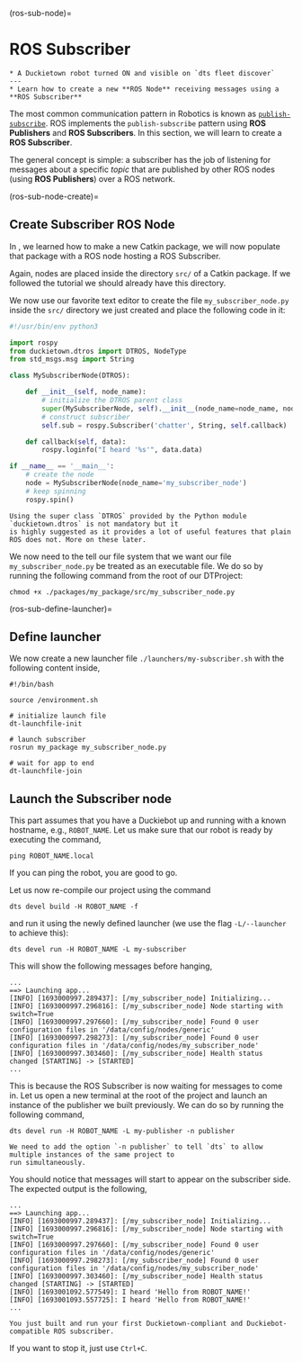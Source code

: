 (ros-sub-node)=
# ROS Subscriber

```{needget}
* A Duckietown robot turned ON and visible on `dts fleet discover`
---
* Learn how to create a new **ROS Node** receiving messages using a **ROS Subscriber**
```

The most common communication pattern in Robotics is known as
[`publish-subscribe`](https://en.wikipedia.org/wiki/Publish%E2%80%93subscribe_pattern).
ROS implements the `publish-subscribe` pattern using **ROS Publishers** and **ROS Subscribers**.
In this section, we will learn to create a **ROS Subscriber**.

The general concept is simple: a subscriber has the job of listening for messages about a specific _topic_
that are published by other ROS nodes (using **ROS Publishers**) over a ROS network. 


(ros-sub-node-create)=
## Create Subscriber ROS Node

In [](ros-catkin-package-create), we learned how to make a new Catkin package, we will now populate that
package with a ROS node hosting a ROS Subscriber.

Again, nodes are placed inside the directory `src/` of a Catkin package.
If we followed the tutorial [](ros-pub-node-create) we should already have this directory.

We now use our favorite text editor to create the file
`my_subscriber_node.py` inside the `src/` directory we just created and place the following code in it:

```python
#!/usr/bin/env python3

import rospy
from duckietown.dtros import DTROS, NodeType
from std_msgs.msg import String

class MySubscriberNode(DTROS):

    def __init__(self, node_name):
        # initialize the DTROS parent class
        super(MySubscriberNode, self).__init__(node_name=node_name, node_type=NodeType.GENERIC)
        # construct subscriber
        self.sub = rospy.Subscriber('chatter', String, self.callback)

    def callback(self, data):
        rospy.loginfo("I heard '%s'", data.data)

if __name__ == '__main__':
    # create the node
    node = MySubscriberNode(node_name='my_subscriber_node')
    # keep spinning
    rospy.spin()
```

```{note}
Using the super class `DTROS` provided by the Python module `duckietown.dtros` is not mandatory but it
is highly suggested as it provides a lot of useful features that plain ROS does not. More on these later.
```

We now need to the tell our file system that we want our file `my_subscriber_node.py` be treated
as an executable file. We do so by running the following command from the root of our DTProject:

    chmod +x ./packages/my_package/src/my_subscriber_node.py


(ros-sub-define-launcher)=
## Define launcher

We now create a new launcher file `./launchers/my-subscriber.sh` with the following content inside,

```shell
#!/bin/bash

source /environment.sh

# initialize launch file
dt-launchfile-init

# launch subscriber
rosrun my_package my_subscriber_node.py

# wait for app to end
dt-launchfile-join
```


## Launch the Subscriber node

This part assumes that you have a Duckiebot up and running with a known hostname, e.g., `ROBOT_NAME`.
Let us make sure that our robot is ready by executing the command,

    ping ROBOT_NAME.local

If you can ping the robot, you are good to go.

Let us now re-compile our project using the command

    dts devel build -H ROBOT_NAME -f

and run it using the newly defined launcher (we use the flag `-L/--launcher` to achieve this):

    dts devel run -H ROBOT_NAME -L my-subscriber

This will show the following messages before hanging,

```
...
==> Launching app...
[INFO] [1693000997.289437]: [/my_subscriber_node] Initializing...
[INFO] [1693000997.296816]: [/my_subscriber_node] Node starting with switch=True
[INFO] [1693000997.297660]: [/my_subscriber_node] Found 0 user configuration files in '/data/config/nodes/generic'
[INFO] [1693000997.298273]: [/my_subscriber_node] Found 0 user configuration files in '/data/config/nodes/my_subscriber_node'
[INFO] [1693000997.303460]: [/my_subscriber_node] Health status changed [STARTING] -> [STARTED]
...
```

This is because the ROS Subscriber is now waiting for messages to come in. Let us open a new terminal at the
root of the project and launch an instance of the publisher we built previously. We can do so by running the 
following command,

    dts devel run -H ROBOT_NAME -L my-publisher -n publisher

```{note}
We need to add the option `-n publisher` to tell `dts` to allow multiple instances of the same project to
run simultaneously.
```

You should notice that messages will start to appear on the subscriber side. The expected output is the
following,

```
...
==> Launching app...
[INFO] [1693000997.289437]: [/my_subscriber_node] Initializing...
[INFO] [1693000997.296816]: [/my_subscriber_node] Node starting with switch=True
[INFO] [1693000997.297660]: [/my_subscriber_node] Found 0 user configuration files in '/data/config/nodes/generic'
[INFO] [1693000997.298273]: [/my_subscriber_node] Found 0 user configuration files in '/data/config/nodes/my_subscriber_node'
[INFO] [1693000997.303460]: [/my_subscriber_node] Health status changed [STARTING] -> [STARTED]
[INFO] [1693001092.577549]: I heard 'Hello from ROBOT_NAME!'
[INFO] [1693001093.557725]: I heard 'Hello from ROBOT_NAME!'
...
```


```{admonition} Congratulations 🎉
You just built and run your first Duckietown-compliant and Duckiebot-compatible ROS subscriber.
```

If you want to stop it, just use `Ctrl+C`.

